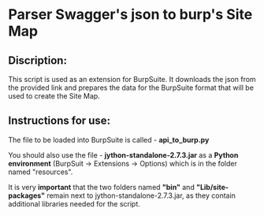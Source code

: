 # Parser Swagger's json to burp's Site Map
## Discription:
This script is used as an extension for BurpSuite. It downloads the json from the provided link and prepares the data for the BurpSuite format that will be used to create the Site Map.

## Instructions for use:
The file to be loaded into BurpSuite is called - **api_to_burp.py**

You should also use the file - **jython-standalone-2.7.3.jar** as a **Python environment** (BurpSuit -> Extensions -> Options) which is in the folder named "resources".

It is very **important** that the two folders named **"bin"** and **"Lib/site-packages"** remain next to jython-standalone-2.7.3.jar, as they contain additional libraries needed for the script.
